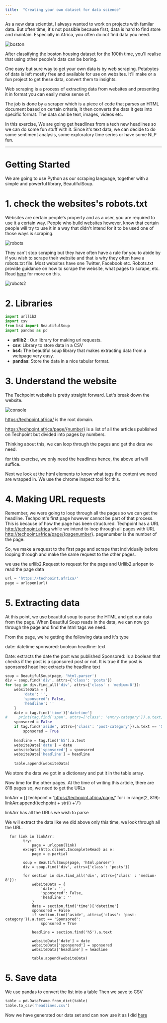 ```yaml
---
title:  "Creating your own dataset for data science"
---
```


As a new data scientist, I always wanted to work on projects with familar data. But  often time, it's not possible because first, data is hard to find store and maintain. Especially in Africa, you often do not find data you need.

![boston](./boston.jpg)

After classifying the boston housing dataset for the 100th time, you'll realise that using other people's data can be boring. 

One easy but sure way to get your own data is by web scraping. Petabytes of data is left mostly free and available for use on websites. It'll make or a fun project to get these data, convert them to insights.

Web scraping is a process of extracting data from websites and presenting it in format you can easily make sense of.

The job is done by a scraper which is a piece of code that parses an HTML document based on certain criteria, it then converts the data it gets into specific format. The data can be text, images, videos etc.

In this exercise, We are going get headlines from a tech new headlines so we can do some fun stuff with it. Since it's text data, we can decide to do some sentiment analysis, some exploratory time series or have some NLP fun.

---

# Getting Started

We are going to use Python as our scraping language, together with a simple and powerful library, BeautifulSoup.

# 1. check the websites's robots.txt

Websites are certain people's property and as a user, you are required to use it a certain way. People who build websites however, know that certain people will try to use it in a way that didn't intend for it to be used one of those ways is scraping. 

![robots](./Robots2.png)

They can't stop scraping but they have often have a rule for you to abide by if you wish to scrape their website and that is why they often have a robots.txt file. Most websites have one Twitter, Facebook etc. Robots.txt provide guidance on how to scrape the website, what pages to scrape, etc. Read [here][1] for more on this.

![robots2](./Robots.png)


# 2. Libraries 

```python
import urllib2
import csv
from bs4 import BeautifulSoup
import pandas as pd
```

* **urllib2** : Our library for making url requests.
* **csv**: Library to store data in a CSV
* **bs4**: The beautiful soup library that makes extracting data from a webpage very easy.
* **pandas**: Store the data in a nice tabular format.

# 3. Understand the website

The Techpoint website is pretty straight forward. Let's break down the website.

![console](./console.png)


https://techpoint.africa/ is the root domain.

https://techpoint.africa/page/{number} is a list of all the articles published on Techpoint but divided into pages by numbers.

Thinking about this, we can loop through the pages and get the data we need.

for this exercise, we only need the headlines hence, the above url will suffice.

Next we look at the html elements to know what tags the content we need are wrapped in. We use the chrome inspect tool for this.

# 4. Making URL requests

Remember, we were going to loop through all the pages so we can get the headline. Techpoint's first page however cannot be part of that process. This is because of how the page has been structured. Techpoint has a URL http://techpoint.africa while we intend to loop through all pages with URL http://techpoint.africa/page/{pagenumber}. pagenumber is the number of the page.

So, we  make a request to the first page and scrape that individually before looping through and make the same request to the other pages.

we use the urllib2.Request to request for the page and Urllib2.urlopen to read the page data

```python
url = 'https://techpoint.africa/'
page = urlopen(url)
```

# 5. Extracting data

At this point, we use beautiful soup to parse the HTML and get our data from the page. When Beautiful Soup reads in the data, we can now go through the page and find the html tags we need.

From the page, we're getting the following data and it's type

date: datetime
sponsored: boolean
headline: text

Date: extracts the date the post was published
Sponsored: is a boolean that checks if the post is a sponsored post or not. It is true if the post is sponsored
headline: extracts the headline text

```python
soup = BeautifulSoup(page, 'html.parser')
div = soup.find('div', attrs={'class': 'posts'})
for tag in div.find_all('div', attrs={'class' : 'medium-8'}):
    websiteData = {
        'date': '',
        'sponsored': False,
        'headline': ''
    }
    date = tag.find('time')['datetime']
#     print(tag.find('span', attrs={'class': 'entry-category'}).a.text)
    sponsored = False
    if tag.find('aside', attrs={'class': 'post-category'}).a.text == 'Sponsored':
        sponsored = True
        
    headline = tag.find('h5').a.text
    websiteData['date'] = date
    websiteData['sponsored'] = sponsored
    websiteData['headline'] = headline
    
    table.append(websiteData)
```

We store the data we got in a dictionary and put it in the table array.


Now time for the other pages. At the time of writing this article, there are 818 pages so, we need to get the URLs

linkArr = []
techpoint = 'https://techpoint.africa/page/'
for i in range(2, 819):
    linkArr.append(techpoint + str(i) +'/')

linkArr has all the URLs we wish to parse

We will extract the data like we did above only this time, we look through all the URL.

```
  for link in linkArr:
        try:
            page = urlopen(link)
        except (http.client.IncompleteRead) as e:
            page = e.partial   
            
        soup = BeautifulSoup(page, 'html.parser')
        div = soup.find('div', attrs={'class': 'posts'})

        for section in div.find_all('div', attrs={'class' : 'medium-8'}):
            websiteData = {
                'date': '',
                'sponsored': False,
                'headline': ''
            }
            date = section.find('time')['datetime']
            sponsored = False
            if section.find('aside', attrs={'class': 'post-category'}).a.text == 'Sponsored':
                sponsored = True

            headline = section.find('h5').a.text

            websiteData['date'] = date
            websiteData['sponsored'] = sponsored
            websiteData['headline'] = headline

            table.append(websiteData)
```
# 5. Save data

We use pandas to convert the list into a table 
Then we save to CSV

```python
table = pd.DataFrame.from_dict(table)
table.to_csv('headlines.csv')
```

Now we have generated our data set and can now use it as I did [here][2]

[1]: https://benbernardblog.com/web-scraping-and-crawling-are-perfectly-legal-right/

[2]: https://www.oluwole.co/journal/What-I-learned-about-nigerian-tech-funding/

